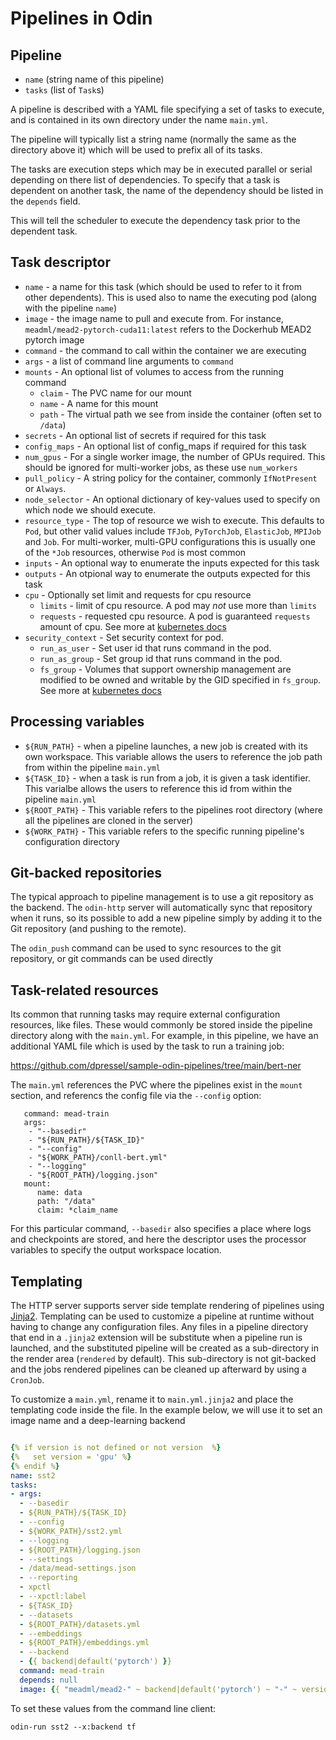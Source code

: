 # Pipelines in Odin

## Pipeline

- `name` (string name of this pipeline)
- `tasks` (list of `Task`s)

A pipeline is described with a YAML file specifying a set of tasks to execute, and is contained in its own directory under the name `main.yml`.

The pipeline will typically list a string name (normally the same as the directory above it) which will be used to prefix all of its tasks.

The tasks are execution steps which may be in executed parallel or serial depending on there list of dependencies.  To specify that a task is dependent on another task, the name of the dependency should be listed in the `depends` field.

This will tell the scheduler to execute the dependency task prior to the dependent task.


## Task descriptor

- `name` - a name for this task (which should be used to refer to it from other dependents).  This is used also to name the executing pod (along with the pipeline `name`)
- `image` - the image name to pull and execute from.  For instance, `meadml/mead2-pytorch-cuda11:latest` refers to the Dockerhub MEAD2 pytorch image
- `command` - the command to call within the container we are executing
- `args` - a list of command line arguments to `command`
- `mounts` - An optional list of volumes to access from the running command
  - `claim` - The PVC name for our mount
  - `name` - A name for this mount
  - `path` - The virtual path we see from inside the container (often set to `/data`)
- `secrets` - An optional list of secrets if required for this task
- `config_maps` - An optional list of config_maps if required for this task
- `num_gpus` - For a single worker image, the number of GPUs required.  This should be ignored for multi-worker jobs, as these use `num_workers`
- `pull_policy` - A string policy for the container, commonly `IfNotPresent` or `Always`.
- `node_selector` - An optional dictionary of key-values used to specify on which node we should execute.
- `resource_type` - The top of resource we wish to execute.  This defaults to `Pod`, but other valid values include `TFJob`, `PyTorchJob`, `ElasticJob`, `MPIJob` and `Job`.  For multi-worker, multi-GPU configurations this is usually one of the `*Job` resources, otherwise `Pod` is most common
- `inputs` - An optional way to enumerate the inputs expected for this task
- `outputs` - An otpional way to enumerate the outputs expected for this task
- `cpu` - Optionally set limit and requests for cpu resource
  - `limits` - limit of cpu resource. A pod may *not* use more than `limits`
  - `requests` - requested cpu resource. A pod is guaranteed `requests` amount of cpu. See more at [kubernetes docs](https://kubernetes.io/docs/concepts/configuration/manage-resources-containers/)
- `security_context` - Set security context for pod.
  - `run_as_user` - Set user id that runs command in the pod.
  - `run_as_group` - Set group id that runs command in the pod.
  - `fs_group` - Volumes that support ownership management are modified to be owned and writable by the GID specified in `fs_group`. See more at [kubernetes docs](https://kubernetes.io/docs/tasks/configure-pod-container/security-context/)

## Processing variables

- `${RUN_PATH}` - when a pipeline launches, a new job is created with its own workspace.  This variable allows the users to reference the job path from within the pipeline `main.yml`
- `${TASK_ID}` - when a task is run from a job, it is given a task identifier.  This varialbe allows the users to reference this id from within the pipeline `main.yml`
- `${ROOT_PATH}` - This variable refers to the pipelines root directory (where all the pipelines are cloned in the server)
- `${WORK_PATH}` - This variable refers to the specific running pipeline's configuration directory

## Git-backed repositories

The typical approach to pipeline management is to use a git repository as the backend.  The `odin-http` server will automatically sync that repository when it runs, so its possible to add a new pipeline simply by adding it to the Git repository (and pushing to the remote).

The `odin_push` command can be used to sync resources to the git repository, or git commands can be used directly

## Task-related resources

Its common that running tasks may require external configuration resources, like files.  These would commonly be stored inside the pipeline directory along with the `main.yml`.  For example, in this pipeline, we have an additional YAML file which is used by the task to run a training job:

https://github.com/dpressel/sample-odin-pipelines/tree/main/bert-ner

The `main.yml` references the PVC where the pipelines exist in the `mount` section, and referencs the config file via the `--config` option:

```
   command: mead-train
   args:
    - "--basedir"
    - "${RUN_PATH}/${TASK_ID}"
    - "--config"
    - "${WORK_PATH}/conll-bert.yml"
    - "--logging"
    - "${ROOT_PATH}/logging.json"
   mount:
      name: data
      path: "/data"
      claim: *claim_name
```

For this particular command, `--basedir` also specifies a place where logs and checkpoints are stored, and here the descriptor uses the processor variables to specify the output workspace location.

## Templating

The HTTP server supports server side template rendering of pipelines using [Jinja2](https://jinja2docs.readthedocs.io/en/stable/).  Templating can be used to customize a pipeline at runtime without having to change any configuration files.  Any files in a pipeline directory that end in a `.jinja2` extension will be substitute when a pipeline run is launched, and the substituted pipeline will be created as a sub-directory in the render area (`rendered` by default). This sub-directory is not git-backed and the jobs rendered pipelines can be cleaned up afterward by using a `CronJob`.

To customize a `main.yml`, rename it to `main.yml.jinja2` and place the templating code inside the file. In the example below, we will use it to set an image name and a deep-learning backend

```yaml

{% if version is not defined or not version  %}
{%   set version = 'gpu' %}
{% endif %}
name: sst2
tasks:
- args:
  - --basedir
  - ${RUN_PATH}/${TASK_ID}
  - --config
  - ${WORK_PATH}/sst2.yml
  - --logging
  - ${ROOT_PATH}/logging.json
  - --settings
  - /data/mead-settings.json
  - --reporting
  - xpctl
  - --xpctl:label
  - ${TASK_ID}
  - --datasets
  - ${ROOT_PATH}/datasets.yml
  - --embeddings
  - ${ROOT_PATH}/embeddings.yml
  - --backend
  - {{ backend|default('pytorch') }}
  command: mead-train
  depends: null
  image: {{ "meadml/mead2-" ~ backend|default('pytorch') ~ "-" ~ version ~ ":latest" }}

```
To set these values from the command line client:

```
odin-run sst2 --x:backend tf
```

